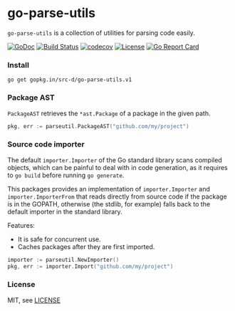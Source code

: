 # go-parse-utils

`go-parse-utils` is a collection of utilities for parsing code easily.

[![GoDoc](https://godoc.org/gopkg.in/src-d/go-parse-utils.v1?status.svg)](https://godoc.org/srcd.works/go-parse-utils.v1) [![Build Status](https://travis-ci.org/src-d/go-parse-utils.svg?branch=master)](https://travis-ci.org/src-d/go-parse-utils) [![codecov](https://codecov.io/gh/src-d/go-parse-utils/branch/master/graph/badge.svg)](https://codecov.io/gh/src-d/go-parse-utils) [![License](http://img.shields.io/:license-mit-blue.svg)](http://doge.mit-license.org) [![Go Report Card](https://goreportcard.com/badge/gopkg.in/src-d/go-parse-utils.v1)](https://goreportcard.com/report/gopkg.in/src-d/go-parse-utils.v1)

### Install

```
go get gopkg.in/src-d/go-parse-utils.v1
```

### Package AST

`PackageAST` retrieves the `*ast.Package` of a package in the given path.

```go
pkg, err := parseutil.PackageAST("github.com/my/project")
```

### Source code importer

The default `importer.Importer` of the Go standard library scans compiled objects, which can be painful to deal with in code generation, as it requires to `go build` before running `go generate`.

This packages provides an implementation of `importer.Importer` and `importer.ImporterFrom` that reads directly from source code if the package is in the GOPATH, otherwise (the stdlib, for example) falls back to the default importer in the standard library.

Features:
* It is safe for concurrent use.
* Caches packages after they are first imported.

```go
importer := parseutil.NewImporter()
pkg, err := importer.Import("github.com/my/project")
```

### License

MIT, see [LICENSE](/LICENSE)
